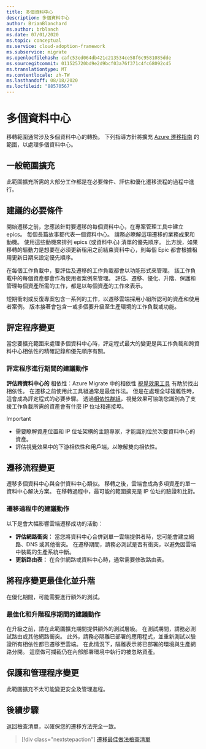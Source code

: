 ```yaml
---
title: 多個資料中心
description: 多個資料中心
author: BrianBlanchard
ms.author: brblanch
ms.date: 07/01/2020
ms.topic: conceptual
ms.service: cloud-adoption-framework
ms.subservice: migrate
ms.openlocfilehash: cafc53ed064db421c213534ce58f6c9581085dde
ms.sourcegitcommit: 011525720bd9e2d9bcf03a76f371c4fc68092c45
ms.translationtype: MT
ms.contentlocale: zh-TW
ms.lasthandoff: 08/18/2020
ms.locfileid: "88570567"
---
```

# <a name="multiple-datacenters"></a>多個資料中心

移轉範圍通常涉及多個資料中心的轉換。 下列指導方針將擴充 [Azure 遷移指南](../azure-migration-guide/index.md) 的範圍，以處理多個資料中心。

## <a name="general-scope-expansion"></a>一般範圍擴充

此範圍擴充所需的大部分工作都是在必要條件、評估和優化遷移流程的過程中進行。

## <a name="suggested-prerequisites"></a>建議的必要條件

開始遷移之前，您應該針對要遷移的每個資料中心，在專案管理工具中建立 epics。 每個長篇故事都代表一個資料中心。 請務必瞭解這項遷移的業務成果和動機。 使用這些動機來排列 epics (或資料中心) 清單的優先順序。 比方說，如果移轉的驅動力是想要在必須更新租用之前結束資料中心，則每個 Epic 都會根據租用更新日期來設定優先順序。

在每個工作負載中，要評估及遷移的工作負載都會以功能形式來管理。 該工作負載中的每個資產都會作為使用者案例來管理。 評估、遷移、優化、升階、保護和管理每個資產所需的工作，都是以每個資產的工作來表示。

短期衝刺或反復專案包含一系列的工作，以遷移雲端採用小組所認可的資產和使用者案例。 版本接著會包含一或多個要升級至生產環境的工作負載或功能。

## <a name="assess-process-changes"></a>評定程序變更

當您要擴充範圍來處理多個資料中心時，評定程式最大的變更是與工作負載和跨資料中心相依性的精確記錄和優先順序有關。

### <a name="suggested-action-during-the-assess-process"></a>評定程序進行期間的建議動作

**評估跨資料中心的** 相依性：Azure Migrate 中的相依性 [視覺效果工具](/azure/migrate/concepts-dependency-visualization) 有助於找出相依性。 在遷移之前使用此工具組通常是最佳作法。 但是在處理全球複雜性時，這會成為評定程式的必要步驟。 透過[相依性群組](/azure/migrate/how-to-create-group-machine-dependencies)，視覺效果可協助您識別為了支援工作負載所需的資產會有什麼 IP 位址和連接埠。

> [!IMPORTANT]
>
> - 需要瞭解資產位置和 IP 位址架構的主題專家，才能識別位於次要資料中心的資產。
> - 評估視覺效果中的下游相依性和用戶端，以瞭解雙向相依性。

## <a name="migration-process-changes"></a>遷移流程變更

遷移多個資料中心與合併資料中心類似。 移轉之後，雲端會成為多項資產的單一資料中心解決方案。 在移轉過程中，最可能的範圍擴充是 IP 位址的驗證和比對。

### <a name="suggested-action-during-the-migration-process"></a>遷移過程中的建議動作

以下是會大幅影響雲端遷移成功的活動：

- **評估網路衝突：** 當您將資料中心合併到單一雲端提供者時，您可能會建立網路、DNS 或其他衝突。 在遷移期間，請務必測試是否有衝突，以避免因雲端中裝載的生產系統中斷。
- **更新路由表：** 在合併網路或資料中心時，通常需要修改路由表。

## <a name="optimize-and-promote-process-changes"></a>將程序變更最佳化並升階

在優化期間，可能需要進行額外的測試。

### <a name="suggested-action-during-the-optimize-and-promote-process"></a>最佳化和升階程序期間的建議動作

在升級之前，請在此範圍擴充期間提供額外的測試層級。 在測試期間，請務必測試路由或其他網路衝突。 此外，請務必隔離已部署的應用程式，並重新測試以驗證所有相依性都已遷移至雲端。 在此情況下，隔離表示將已部署的環境與生產網路分開。 這麼做可攔截仍在內部部署環境中執行的被忽略資產。

## <a name="secure-and-manage-process-changes"></a>保護和管理程序變更

此範圍擴充不太可能變更安全及管理進程。

## <a name="next-steps"></a>後續步驟

返回檢查清單，以確保您的遷移方法完全一致。

> [!div class="nextstepaction"]
> [遷移最佳做法檢查清單](./index.md)
